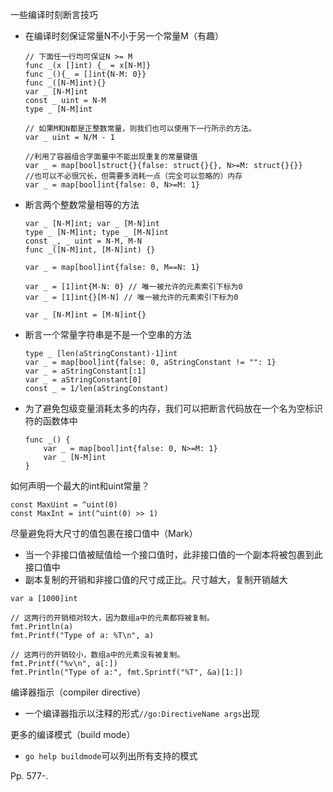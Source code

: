 一些编译时刻断言技巧

-   在编译时刻保证常量N不小于另一个常量M（有趣）

    ```
    // 下面任一行均可保证N >= M
    func _(x []int) {_ = x[N-M]}
    func _(){_ = []int{N-M: 0}}
    func _([N-M]int){}
    var _ [N-M]int
    const _ uint = N-M
    type _ [N-M]int
    
    // 如果M和N都是正整数常量，则我们也可以使用下一行所示的方法。
    var _ uint = N/M - 1
    
    //利用了容器组合字面量中不能出现重复的常量键值
    var _ = map[bool]struct{}{false: struct{}{}, N>=M: struct{}{}}
    //也可以不必很冗长，但需要多消耗一点（完全可以忽略的）内存
    var _ = map[bool]int{false: 0, N>=M: 1}
    ```

-   断言两个整数常量相等的方法

    ```
    var _ [N-M]int; var _ [M-N]int
    type _ [N-M]int; type _ [M-N]int
    const _, _ uint = N-M, M-N
    func _([N-M]int, [M-N]int) {}
    
    var _ = map[bool]int{false: 0, M==N: 1}
    
    var _ = [1]int{M-N: 0} // 唯一被允许的元素索引下标为0
    var _ = [1]int{}[M-N] // 唯一被允许的元素索引下标为0
    
    var _ [N-M]int = [M-N]int{}
    ```

-   断言一个常量字符串是不是一个空串的方法

    ```
    type _ [len(aStringConstant)-1]int
    var _ = map[bool]int{false: 0, aStringConstant != "": 1}
    var _ = aStringConstant[:1]
    var _ = aStringConstant[0]
    const _ = 1/len(aStringConstant)
    ```

-   为了避免包级变量消耗太多的内存，我们可以把断言代码放在一个名为空标识符的函数体中

    ```
    func _() {
        var _ = map[bool]int{false: 0, N>=M: 1}
        var _ [N-M]int
    }
    ```



如何声明一个最大的int和uint常量？

```
const MaxUint = ^uint(0)
const MaxInt = int(^uint(0) >> 1)
```



尽量避免将大尺寸的值包裹在接口值中（Mark）

-   当一个非接口值被赋值给一个接口值时，此非接口值的一个副本将被包裹到此接口值中
-   副本复制的开销和非接口值的尺寸成正比。尺寸越大，复制开销越大

```
var a [1000]int

// 这两行的开销相对较大，因为数组a中的元素都将被复制。
fmt.Println(a)
fmt.Printf("Type of a: %T\n", a)

// 这两行的开销较小，数组a中的元素没有被复制。
fmt.Printf("%v\n", a[:])
fmt.Println("Type of a:", fmt.Sprintf("%T", &a)[1:])
```



编译器指示（compiler directive）

-   一个编译器指示以注释的形式`//go:DirectiveName args`出现



更多的编译模式（build mode）

-   `go help buildmode`可以列出所有支持的模式

Pp. 577-.